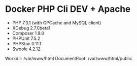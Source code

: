 # Docker PHP Cli DEV + Apache

- PHP 7.3.1 (with OPCache and MySQL client)
- XDebug 2.7.0beta1
- Composer 1.8.0
- PHPUnit 7.5.2
- PHPStan 0.11.1
- Swoole 4.2.12

Workdir: /var/www/html
DocumentRoot: /var/www/html/public
